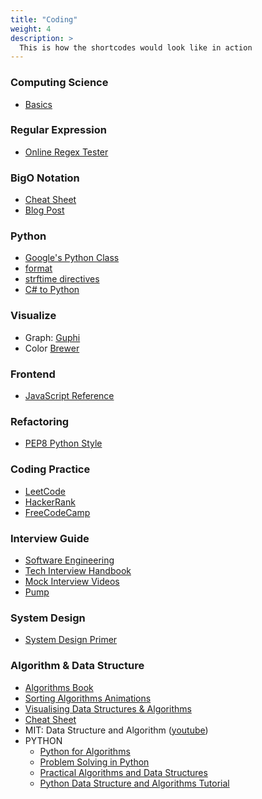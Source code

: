 ```yaml
---
title: "Coding"
weight: 4
description: >
  This is how the shortcodes would look like in action
---
```


### Computing Science

- [Basics](https://medium.com/basecs)

### Regular Expression

- [Online Regex Tester](https://regex101.com/)

### BigO Notation

- [Cheat Sheet](https://www.bigocheatsheet.com/)
- [Blog Post](https://www.interviewcake.com/article/python/big-o-notation-time-and-space-complexity)

### Python

- [Google's Python Class](https://developers.google.com/edu/python/)
- [format](https://pyformat.info/)
- [strftime directives](https://strftime.org/)
- [C# to Python](https://www.slideshare.net/TessFerrandez/presentations)

### Visualize

- Graph: [Guphi](https://gephi.org/)
- Color [Brewer](http://colorbrewer2.org/)

### Frontend

- [JavaScript Reference](https://developer.mozilla.org/en-US/docs/Web/JavaScript/Reference)

### Refactoring

- [PEP8 Python Style](https://www.python.org/dev/peps/pep-0008/)

### Coding Practice

- [LeetCode](https://leetcode.com/problemset/all/)
- [HackerRank](https://www.hackerrank.com/)
- [FreeCodeCamp](https://www.freecodecamp.org)

### Interview Guide

- [Software Engineering](https://github.com/kdn251/interviews)
- [Tech Interview Handbook](https://yangshun.github.io/tech-interview-handbook/)
- [Mock Interview Videos](https://interviewing.io/recordings/)
- [Pump](https://www.pramp.com)

### System Design

- [System Design Primer](https://github.com/donnemartin/system-design-primer)

### Algorithm & Data Structure

- [Algorithms Book](https://algs4.cs.princeton.edu/home/)
- [Sorting Algorithms Animations](https://www.toptal.com/developers/sorting-algorithms)
- [Visualising Data Structures & Algorithms](https://visualgo.net)
- [Cheat Sheet](https://algs4.cs.princeton.edu/cheatsheet/)
- MIT: Data Structure and Algorithm ([youtube](https://www.youtube.com/playlist?list=PLxZdKEtmy3GRhETjatYq9v3O8VVt3YrNb))
- PYTHON
  - [Python for Algorithms](https://nbviewer.jupyter.org/github/jmportilla/Python-for-Algorithms--Data-Structures--and-Interviews/tree/master/)
  - [Problem Solving in Python](https://runestone.academy/runestone/books/published/pythonds/index.html)
  - [Practical Algorithms and Data Structures](https://bradfieldcs.com/algos/)
  - [Python Data Structure and Algorithms Tutorial](https://www.tutorialspoint.com/python_data_structure/index.htm)

